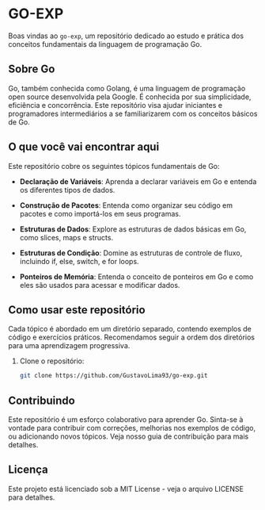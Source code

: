 # GO-EXP

Boas vindas ao `go-exp`, um repositório dedicado ao estudo e prática dos conceitos fundamentais da linguagem de programação Go.

## Sobre Go

Go, também conhecida como Golang, é uma linguagem de programação open source desenvolvida pela Google. É conhecida por sua simplicidade, eficiência e concorrência. Este repositório visa ajudar iniciantes e programadores intermediários a se familiarizarem com os conceitos básicos de Go.

## O que você vai encontrar aqui

Este repositório cobre os seguintes tópicos fundamentais de Go:

- **Declaração de Variáveis**: Aprenda a declarar variáveis em Go e entenda os diferentes tipos de dados.

- **Construção de Pacotes**: Entenda como organizar seu código em pacotes e como importá-los em seus programas.

- **Estruturas de Dados**: Explore as estruturas de dados básicas em Go, como slices, maps e structs.

- **Estruturas de Condição**: Domine as estruturas de controle de fluxo, incluindo if, else, switch, e for loops.

- **Ponteiros de Memória**: Entenda o conceito de ponteiros em Go e como eles são usados para acessar e modificar dados.

## Como usar este repositório

Cada tópico é abordado em um diretório separado, contendo exemplos de código e exercícios práticos. Recomendamos seguir a ordem dos diretórios para uma aprendizagem progressiva.

1. Clone o repositório:
   ```bash
   git clone https://github.com/GustavoLima93/go-exp.git
   
## Contribuindo

Este repositório é um esforço colaborativo para aprender Go. Sinta-se à vontade para contribuir com correções, melhorias nos exemplos de código, ou adicionando novos tópicos. Veja nosso guia de contribuição para mais detalhes.

## Licença

Este projeto está licenciado sob a MIT License - veja o arquivo LICENSE para detalhes.
